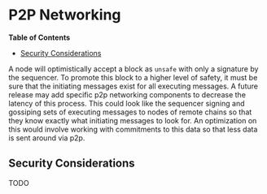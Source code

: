 # P2P Networking

<!-- START doctoc generated TOC please keep comment here to allow auto update -->
<!-- DON'T EDIT THIS SECTION, INSTEAD RE-RUN doctoc TO UPDATE -->
**Table of Contents**

- [Security Considerations](#security-considerations)

<!-- END doctoc generated TOC please keep comment here to allow auto update -->

A node will optimistically accept a block as `unsafe` with only a signature by the sequencer.
To promote this block to a higher level of safety, it must be sure that the initiating messages
exist for all executing messages. A future release may add specific p2p networking components
to decrease the latency of this process. This could look like the sequencer signing and gossiping
sets of executing messages to nodes of remote chains so that they know exactly what initiating
messages to look for. An optimization on this would involve working with commitments to this data
so that less data is sent around via p2p.

## Security Considerations

TODO

